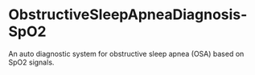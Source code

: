 # ObstructiveSleepApneaDiagnosis-SpO2
An auto diagnostic system for obstructive sleep apnea (OSA) based on SpO2 signals.
